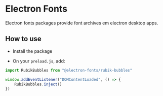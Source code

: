 # Electron Fonts

Electron fonts packages provide font archives em electron desktop apps.

## How to use

* Install the package

* On your `preload.js`, add:

```ts
import RubikBubbles from "@electron-fonts/rubik-bubbles"

window.addEventListener("DOMContentLoaded", () => {
    RubikBubbles.inject()
})
```